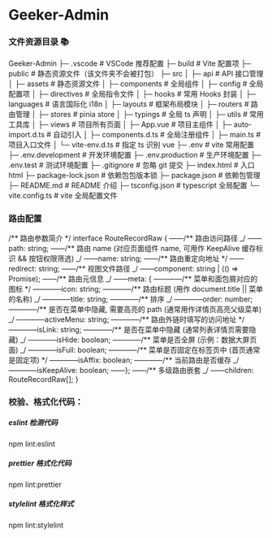 # Geeker-Admin

### 文件资源目录 📚

Geeker-Admin
├─ .vscode # VSCode 推荐配置
├─ build # Vite 配置项
├─ public # 静态资源文件（该文件夹不会被打包）
├─ src
│ ├─ api # API 接口管理
│ ├─ assets # 静态资源文件
│ ├─ components # 全局组件
│ ├─ config # 全局配置项
│ ├─ directives # 全局指令文件
│ ├─ hooks # 常用 Hooks 封装
│ ├─ languages # 语言国际化 i18n
│ ├─ layouts # 框架布局模块
│ ├─ routers # 路由管理
│ ├─ stores # pinia store
│ ├─ typings # 全局 ts 声明
│ ├─ utils # 常用工具库
│ ├─ views # 项目所有页面
│ ├─ App.vue # 项目主组件
│ ├─ auto-import.d.ts # 自动引入
│ ├─ components.d.ts # 全局注册组件
│ ├─ main.ts # 项目入口文件
│ └─ vite-env.d.ts # 指定 ts 识别 vue
├─ .env # vite 常用配置
├─ .env.development # 开发环境配置
├─ .env.production # 生产环境配置
├─ .env.test # 测试环境配置
├─ .gitignore # 忽略 git 提交
├─ index.html # 入口 html
├─ package-lock.json # 依赖包包版本锁
├─ package.json # 依赖包管理
├─ README.md # README 介绍
├─ tsconfig.json # typescript 全局配置
└─ vite.config.ts # vite 全局配置文件

### 路由配置

/** 路由参数简介 \*/
interface RouteRecordRaw {
——/** 路由访问路径 _/
——path: string;
——/\*\* 路由 name (对应页面组件 name, 可用作 KeepAlive 缓存标识 && 按钮权限筛选) _/
——name: string;
——/** 路由重定向地址 \*/
——redirect: string;
——/** 视图文件路径 _/
——component: string | (() => Promise<unknown>);
——/\*\* 路由元信息 _/
——meta: {
————/** 菜单和面包屑对应的图标 \*/
————icon: string;
————/** 路由标题 (用作 document.title || 菜单的名称) _/
————title: string;
————/\*\* 排序 _/
————order: number;
————/\*\* 是否在菜单中隐藏, 需要高亮的 path (通常用作详情页高亮父级菜单) _/
————activeMenu: string;
————/** 路由外链时填写的访问地址 \*/
————isLink: string;
————/** 是否在菜单中隐藏 (通常列表详情页需要隐藏) _/
————isHide: boolean;
————/\*\* 菜单是否全屏 (示例：数据大屏页面) _/
————isFull: boolean;
————/** 菜单是否固定在标签页中 (首页通常是固定项) \*/
————isAffix: boolean;
————/** 当前路由是否缓存 _/
————isKeepAlive: boolean;
——};
——/\*\* 多级路由嵌套 \_/
——children: RouteRecordRaw[];
}

### 校验、格式化代码：

##### eslint 检测代码

npm lint:eslint

##### prettier 格式化代码

npm lint:prettier

##### stylelint 格式化样式

npm lint:stylelint
